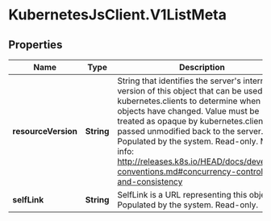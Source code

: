 # KubernetesJsClient.V1ListMeta

## Properties
Name | Type | Description | Notes
------------ | ------------- | ------------- | -------------
**resourceVersion** | **String** | String that identifies the server&#39;s internal version of this object that can be used by kubernetes.clients to determine when objects have changed. Value must be treated as opaque by kubernetes.clients and passed unmodified back to the server. Populated by the system. Read-only. More info: http://releases.k8s.io/HEAD/docs/devel/api-conventions.md#concurrency-control-and-consistency | [optional] 
**selfLink** | **String** | SelfLink is a URL representing this object. Populated by the system. Read-only. | [optional] 


